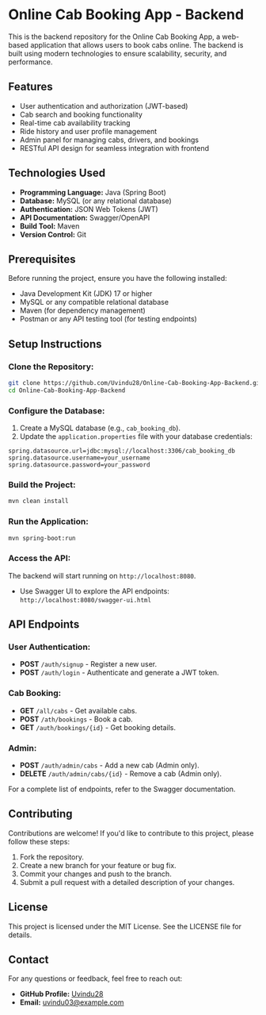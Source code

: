 # Online Cab Booking App - Backend

This is the backend repository for the Online Cab Booking App, a web-based application that allows users to book cabs online. The backend is built using modern technologies to ensure scalability, security, and performance.

## Features
- User authentication and authorization (JWT-based)
- Cab search and booking functionality
- Real-time cab availability tracking
- Ride history and user profile management
- Admin panel for managing cabs, drivers, and bookings
- RESTful API design for seamless integration with frontend

## Technologies Used
- **Programming Language:** Java (Spring Boot)
- **Database:** MySQL (or any relational database)
- **Authentication:** JSON Web Tokens (JWT)
- **API Documentation:** Swagger/OpenAPI
- **Build Tool:** Maven
- **Version Control:** Git

## Prerequisites
Before running the project, ensure you have the following installed:
- Java Development Kit (JDK) 17 or higher
- MySQL or any compatible relational database
- Maven (for dependency management)
- Postman or any API testing tool (for testing endpoints)

## Setup Instructions
### Clone the Repository:
```bash
git clone https://github.com/Uvindu28/Online-Cab-Booking-App-Backend.git
cd Online-Cab-Booking-App-Backend
```

### Configure the Database:
1. Create a MySQL database (e.g., `cab_booking_db`).
2. Update the `application.properties` file with your database credentials:
```properties
spring.datasource.url=jdbc:mysql://localhost:3306/cab_booking_db
spring.datasource.username=your_username
spring.datasource.password=your_password
```

### Build the Project:
```bash
mvn clean install
```

### Run the Application:
```bash
mvn spring-boot:run
```

### Access the API:
The backend will start running on `http://localhost:8080`.
- Use Swagger UI to explore the API endpoints: `http://localhost:8080/swagger-ui.html`

## API Endpoints
### User Authentication:
- **POST** `/auth/signup` - Register a new user.
- **POST** `/auth/login` - Authenticate and generate a JWT token.

### Cab Booking:
- **GET** `/all/cabs` - Get available cabs.
- **POST** `/ath/bookings` - Book a cab.
- **GET** `/auth/bookings/{id}` - Get booking details.

### Admin:
- **POST** `/auth/admin/cabs` - Add a new cab (Admin only).
- **DELETE** `/auth/admin/cabs/{id}` - Remove a cab (Admin only).

For a complete list of endpoints, refer to the Swagger documentation.

## Contributing
Contributions are welcome! If you'd like to contribute to this project, please follow these steps:
1. Fork the repository.
2. Create a new branch for your feature or bug fix.
3. Commit your changes and push to the branch.
4. Submit a pull request with a detailed description of your changes.

## License
This project is licensed under the MIT License. See the LICENSE file for details.

## Contact
For any questions or feedback, feel free to reach out:
- **GitHub Profile:** [Uvindu28](https://github.com/Uvindu28)
- **Email:** uvindu03@example.com

